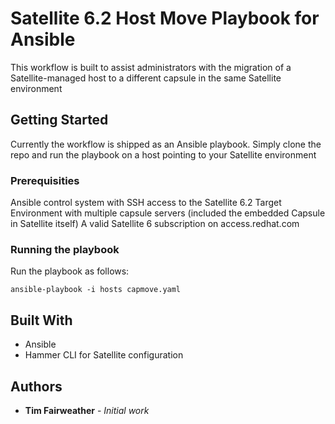 # Satellite 6.2 Host Move Playbook for Ansible

This workflow is built to assist administrators with the migration of a Satellite-managed host to a different capsule in the same Satellite environment

## Getting Started

Currently the workflow is shipped as an Ansible playbook.  Simply clone the repo and run the playbook on a host pointing to your Satellite environment

### Prerequisities

Ansible control system with SSH access to the Satellite 6.2 Target
Environment with multiple capsule servers (included the embedded Capsule in Satellite itself)
A valid Satellite 6 subscription on access.redhat.com

### Running the playbook

Run the playbook as follows:

```
ansible-playbook -i hosts capmove.yaml
```

## Built With

* Ansible
* Hammer CLI for Satellite configuration

## Authors

* **Tim Fairweather** - *Initial work*
